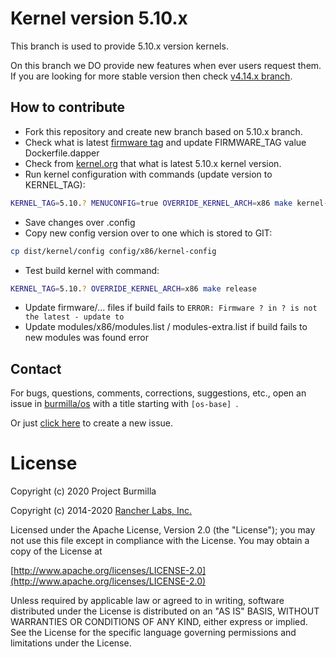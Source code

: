 # Kernel version 5.10.x
This branch is used to provide 5.10.x version kernels.

On this branch we DO provide new features when ever users request them.
If you are looking for more stable version then check [v4.14.x branch](https://github.com/burmilla/os-kernel/tree/v4.14.x).

## How to contribute
- Fork this repository and create new branch based on 5.10.x branch.
- Check what is latest [firmware tag](https://git.kernel.org/pub/scm/linux/kernel/git/firmware/linux-firmware.git/refs/) and update FIRMWARE_TAG value Dockerfile.dapper
- Check from [kernel.org](https://www.kernel.org/) that what is latest 5.10.x kernel version.
- Run kernel configuration with commands (update version to KERNEL_TAG):
```bash
KERNEL_TAG=5.10.? MENUCONFIG=true OVERRIDE_KERNEL_ARCH=x86 make kernel-config
```
- Save changes over .config
- Copy new config version over to one which is stored to GIT:
```bash
cp dist/kernel/config config/x86/kernel-config
```
- Test build kernel with command:
```bash
KERNEL_TAG=5.10.? OVERRIDE_KERNEL_ARCH=x86 make release
```
- Update firmware/... files if build fails to `ERROR: Firmware ? in ? is not the latest - update to`
- Update modules/x86/modules.list / modules-extra.list if build fails to new modules was found error

## Contact
For bugs, questions, comments, corrections, suggestions, etc., open an issue in
 [burmilla/os](//github.com/burmilla/os/issues) with a title starting with `[os-base] `.

Or just [click here](//github.com/burmilla/os/issues/new?title=%5Bos-base%5D%20) to create a new issue.


# License
Copyright (c) 2020 Project Burmilla

Copyright (c) 2014-2020 [Rancher Labs, Inc.](http://rancher.com)

Licensed under the Apache License, Version 2.0 (the "License");
you may not use this file except in compliance with the License.
You may obtain a copy of the License at

[http://www.apache.org/licenses/LICENSE-2.0](http://www.apache.org/licenses/LICENSE-2.0)

Unless required by applicable law or agreed to in writing, software
distributed under the License is distributed on an "AS IS" BASIS,
WITHOUT WARRANTIES OR CONDITIONS OF ANY KIND, either express or implied.
See the License for the specific language governing permissions and
limitations under the License.
